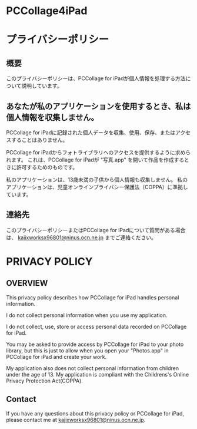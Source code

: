 # PCCollage4iPad

# プライバシーポリシー

## 概要

このプライバシーポリシーは、PCCollage for iPadが個人情報を処理する方法について説明しています。

## あなたが私のアプリケーションを使用するとき、私は個人情報を収集しません。

PCCollage for iPadに記録された個人データを収集、使用、保存、またはアクセスすることはありません。

PCCollage for iPadからフォトライブラリへのアクセスを提供するように求められます。
これは、PCCollage for iPadが "写真.app" を開いて作品を作成するときに許可するためのものです。

私のアプリケーションは、13歳未満の子供から個人情報も収集しません。
私のアプリケーションは、児童オンラインプライバシー保護法（COPPA）に準拠しています。

## 連絡先

このプライバシーポリシーまたはPCCollage for iPadについて質問がある場合は、
kajixworksx96801@ninus.ocn.ne.jp
までご連絡ください。


# PRIVACY POLICY

## OVERVIEW

This privacy policy describes how PCCollage for iPad handles personal information.

I do not collect personal information when you use my application.

I do not collect, use, store or access personal data recorded on PCCollage for iPad.

You may be asked to provide access by PCCollage for iPad to your photo library, 
but this is just to allow when you open your "Photos.app" in PCCollage for iPad and create your work.

My application also does not collect personal information from children under the age of 13.
My application is compliant with the Childrens's Online Privacy Protection Act(COPPA).

## Contact

If you have any questions about this privacy policy or PCCollage for iPad, 
please contact me at kajixworksx96801@ninus.ocn.ne.jp.
